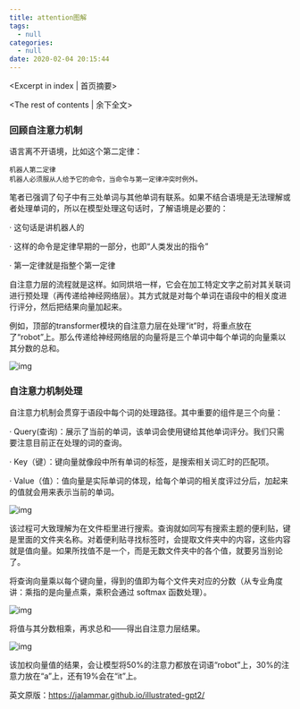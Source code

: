 ```yaml
---
title: attention图解
tags:
  - null
categories:
  - null
date: 2020-02-04 20:15:44
---
```

<Excerpt in index | 首页摘要> 

<!-- more -->
<The rest of contents | 余下全文>



### 回顾自注意力机制

 

语言离不开语境，比如这个第二定律：



```
机器人第二定律
机器人必须服从人给予它的命令，当命令与第一定律冲突时例外。
```



笔者已强调了句子中有三处单词与其他单词有联系。如果不结合语境是无法理解或者处理单词的，所以在模型处理这句话时，了解语境是必要的：

 

·    这句话是讲机器人的

·    这样的命令是定律早期的一部分，也即“人类发出的指令”

·    第一定律就是指整个第一定律

 

自注意力层的流程就是这样。如同烘培一样，它会在加工特定文字之前对其关联词进行预处理（再传递给神经网络层）。其方式就是对每个单词在语段中的相关度进行评分，然后把结果向量加起来。

 

例如，顶部的transformer模块的自注意力层在处理“it”时，将重点放在了“robot”上。那么传递给神经网络层的向量将是三个单词中每个单词的向量乘以其分数的总和。



![img](./1.png)

 

### 自注意力机制处理

 

自注意力机制会贯穿于语段中每个词的处理路径。其中重要的组件是三个向量：

 

·    Query(查询)：展示了当前的单词，该单词会使用键给其他单词评分。我们只需要注意目前正在处理的词的查询。

·    Key（键）：键向量就像段中所有单词的标签，是搜索相关词汇时的匹配项。

·    Value（值）：值向量是实际单词的体现，给每个单词的相关度评过分后，加起来的值就会用来表示当前的单词。

 

![img](./2.png)

 

该过程可大致理解为在文件柜里进行搜索。查询就如同写有搜索主题的便利贴，键是里面的文件夹名称。对着便利贴寻找标签时，会提取文件夹中的内容，这些内容就是值向量。如果所找值不是一个，而是无数文件夹中的各个值，就要另当别论了。

 

将查询向量乘以每个键向量，得到的值即为每个文件夹对应的分数（从专业角度讲：乘指的是向量点乘，乘积会通过 softmax 函数处理）。



![img](./3.png)

 

将值与其分数相乘，再求总和——得出自注意力层结果。

 

![img](./4.png)

 

该加权向量值的结果，会让模型将50%的注意力都放在词语“robot”上，30%的注意力放在“a”上，还有19%会在“it”上。



英文原版：https://jalammar.github.io/illustrated-gpt2/ 